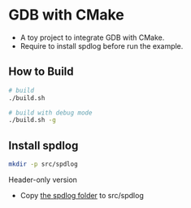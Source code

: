 # GDB with CMake
- A toy project to integrate GDB with CMake.
- Require to install spdlog before run the example.

## How to Build
```bash
# build
./build.sh

# build with debug mode
./build.sh -g
```

## Install spdlog

```bash
mkdir -p src/spdlog
```
Header-only version
- Copy [the spdlog folder](https://github.com/gabime/spdlog/tree/v1.x/include/spdlog) to src/spdlog

